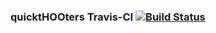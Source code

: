 ### quicktHOOters Travis-CI [![Build Status](https://travis-ci.com/uva-cs3240-s20/project-102-quickthooters.svg?token=VChSL7jhrppCysSV9D6K&branch=master)](https://travis-ci.com/uva-cs3240-s20/project-102-quickthooters)